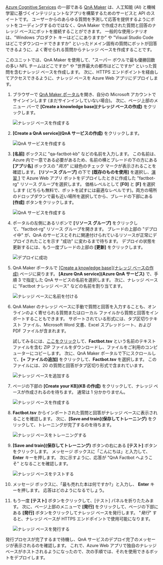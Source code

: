 
[Azure Cognitive Services](https://www.microsoft.com/cognitive-services/) の一部である [QnA Maker](https://www.qnamaker.ai/) は、人工知能 (AI) と機械学習に基づくインテリジェントなアプリを構築するためのサービスと API のスイートです。 ユーザーからのあらゆる質問を予測して応答を提供するようにボットをコーディングするのではなく、QnA Maker で作成された質問と回答のナレッジ ベースにボットを接続することができます。 一般的な使用シナリオは、"Windows プロダクト キーはどこにありますか" や "Visual Studio Code はどこでダウンロードできますか" といったドメイン固有の質問にボットが回答できるように、よく寄せられる質問からナレッジ ベースを作成することです。

このユニットでは、QnA Maker を使用して、"スーパー ボウルで最も優勝回数の多い NFL チームはどこですか" や "世界最大の都市はどこですか" といった質問を含むナレッジ ベースを作成します。 次に、HTTPS エンドポイントを経由してアクセスできるように、ナレッジ ベースを Azure Web アプリにデプロイします。

1. ブラウザーで [QnA Maker ポータル](https://www.qnamaker.ai/)を開き、自分の Microsoft アカウントでサインインします (まだサインインしていない場合)。 次に、ページ上部のメニュー バーで **[Create a knowledge base]\(ナレッジ ベースの作成\)** をクリックします。

    ![ナレッジ ベースを作成する](../media-draft/3-qna-new-kb.png)

1. **[Create a QnA service]\(QnA サービスの作成\)** をクリックします。

    ![QnA サービスを作成する](../media-draft/3-create-kb-1.png)

1. **[名前]** ボックスに "qa-factbot-kb" などの名前を入力します。 この名前は、Azure 内で一意である必要があるため、名前の横とブレードの下の方にある **[アプリ名]** ボックスの "*両方*" に緑色のチェック マークが表示されることを確認します。 **[リソース グループ]** の下で **[既存のものを使用]** を選択し、[演習 1](#Exercise1) で Azure Web アプリ ボットをデプロイしたときに作成した "factbot-rg" リソース グループを選択します。 価格レベルとして **[F0]** と **[F]** を選択します  (どちらも無料で、ボットを試すには最適なレベルです)。両方の場所のドロップダウンで最も近い場所を選択してから、ブレードの下部にある **[作成]** ボタンをクリックします。

    ![QnA サービスを作成する](../media-draft/3-new-qna-maker-service.png)

1. ポータルの左側にあるリボンで **[リソース グループ]** をクリックして、"factbot-rg" リソース グループを開きます。 ブレードの上部の "デプロイ中" が、QnA のサービスとそれに関連付けられているリソースが正常にデプロイされたことを示す "成功" に変わるまで待ちます。 デプロイの状態を更新するには、もう一度ブレードの上部の **[更新]** をクリックします。

    ![デプロイに成功](../media-draft/3-resource-group-master-2.png)

1. QnA Maker ポータルで [[Create a knowledge base]\(ナレッジ ベースの作成\)](https://www.qnamaker.ai/Create) ページに戻ります。 **[Azure QnA service]\(Azure QnA サービス\)** で、手順 3 で指定した QnA サービスの名前を選択します。 次に、ナレッジ ベースに "Factbot ナレッジ ベース" などの名前を割り当てます。

    ![ナレッジ ベースに名前を付ける](../media-draft/3-create-kb-2-3.png)

1. QnA Maker のナレッジ ベースに手動で質問と回答を入力することも、オンラインのよく寄せられる質問またはローカル ファイルから質問と回答をインポートすることもできます。 サポートされている形式には、タブ区切りテキスト ファイル、Microsoft Word 文書、Excel スプレッドシート、および PDF ファイルが含まれます。

    試してみるには、[ここをクリック](https://topcs.blob.core.windows.net/public/bots-resources.zip)して、**Factbot.tsv** という名前のテキスト ファイルを含む ZIP ファイルをダウンロードし、ファイルをご利用のコンピューターにコピーします。 次に、QnA Maker ポータルで下にスクロールして、**[+ ファイルの追加]** をクリックして、**Factbot.tsv** を選択します。 このファイルには、20 の質問と回答がタブ区切り形式で含まれています。

    ![ナレッジ ベースを追加する](../media-draft/3-create-kb-4.png)

1. ページの下部の **[Create your KB]\(KB の作成\)** をクリックして、ナレッジ ベースが作成されるのを待ちます。 通常は 1 分かかりません。

    ![ナレッジ ベースを作成する](../media-draft/3-create-kb-5.png)

1. **Factbot.tsv** からインポートされた質問と回答がナレッジ ベースに表示されることを確認します。 次に、**[Save and train]\(保存してトレーニング\)** をクリックして、トレーニングが完了するのを待ちます。

    ![ナレッジ ベースをトレーニングする](../media-draft/3-save-and-train.png)

1. **[Save and train]\(保存してトレーニング\)** ボタンの右にある **[テスト]** ボタンをクリックします。 メッセージ ボックスに「こんにちは」と入力して、**Enter** キーを押します。 次に示すように、応答が "QnA Factbot へようこそ" となることを確認します。

    ![ナレッジ ベースをテストする](../media-draft/3-test-kb.png)

1. メッセージ ボックスに、「最も売れた本は何ですか?」と入力し、 **Enter** キーを押します。 応答はどのようになるでしょう。

1. もう一度 **[テスト]** ボタンをクリックして、[テスト] パネルを折りたたみます。 次に、ページ上部のメニューで **[発行]** をクリックして、ページの下部にある **[発行]** ボタンをクリックしてナレッジ ベースを発行します。 "*発行*" すると、ナレッジ ベースが HTTPS エンドポイントで使用可能になります。

    ![ナレッジ ベースを発行する](../media-draft/3-publish-kb.png)

発行プロセスが完了するまで待機し、QnA サービスのデプロイ完了のメッセージが表示されるのを確認します。 これで、Azure Web アプリで独自のナレッジ ベースがホストされるようになったので、次の手順では、それを使用できるボットをデプロイします。